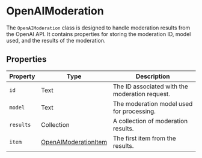 # OpenAIModeration

The `OpenAIModeration` class is designed to handle moderation results from the OpenAI API. It contains properties for storing the moderation ID, model used, and the results of the moderation.

## Properties

| Property | Type   | Description                                               |
|----------|--------|-----------------------------------------------------------|
| `id`       | Text   | The ID associated with the moderation request.            |
| `model`    | Text   | The moderation model used for processing.                 |
| `results`  | Collection | A collection of moderation results.                   |
| `item`  | [OpenAIModerationItem](OpenAIModerationItem.md) | The first item from the results.               |
